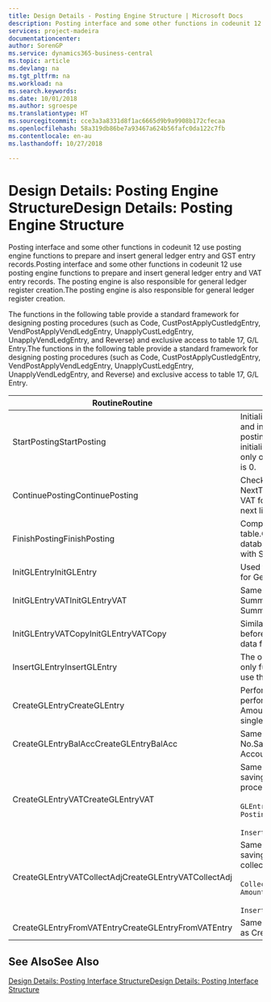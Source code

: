 ```yaml
---
title: Design Details - Posting Engine Structure | Microsoft Docs
description: Posting interface and some other functions in codeunit 12 use posting engine functions to prepare and insert general ledger entry and GST entry records. The posting engine is also responsible for general ledger register creation.
services: project-madeira
documentationcenter: 
author: SorenGP
ms.service: dynamics365-business-central
ms.topic: article
ms.devlang: na
ms.tgt_pltfrm: na
ms.workload: na
ms.search.keywords: 
ms.date: 10/01/2018
ms.author: sgroespe
ms.translationtype: HT
ms.sourcegitcommit: cce3a3a8331d8f1ac6665d9b9a9908b172cfecaa
ms.openlocfilehash: 58a319db86be7a93467a624b56fafc0da122c7fb
ms.contentlocale: en-au
ms.lasthandoff: 10/27/2018

---
```

# <a name="design-details-posting-engine-structure"></a><span data-ttu-id="f2bde-104">Design Details: Posting Engine Structure</span><span class="sxs-lookup"><span data-stu-id="f2bde-104">Design Details: Posting Engine Structure</span></span>
<span data-ttu-id="f2bde-105">Posting interface and some other functions in codeunit 12 use posting engine functions to prepare and insert general ledger entry and GST entry records.</span><span class="sxs-lookup"><span data-stu-id="f2bde-105">Posting interface and some other functions in codeunit 12 use posting engine functions to prepare and insert general ledger entry and VAT entry records.</span></span> <span data-ttu-id="f2bde-106">The posting engine is also responsible for general ledger register creation.</span><span class="sxs-lookup"><span data-stu-id="f2bde-106">The posting engine is also responsible for general ledger register creation.</span></span>  
  
 <span data-ttu-id="f2bde-107">The functions in the following table provide a standard framework for designing posting procedures (such as Code, CustPostApplyCustledgEntry, VendPostApplyVendLedgEntry, UnapplyCustLedgEntry, UnapplyVendLedgEntry, and Reverse) and exclusive access to table 17, G/L Entry.</span><span class="sxs-lookup"><span data-stu-id="f2bde-107">The functions in the following table provide a standard framework for designing posting procedures (such as Code, CustPostApplyCustledgEntry, VendPostApplyVendLedgEntry, UnapplyCustLedgEntry, UnapplyVendLedgEntry, and Reverse) and exclusive access to table 17, G/L Entry.</span></span>  
  
|<span data-ttu-id="f2bde-108">Routine</span><span class="sxs-lookup"><span data-stu-id="f2bde-108">Routine</span></span>|<span data-ttu-id="f2bde-109">Description</span><span class="sxs-lookup"><span data-stu-id="f2bde-109">Description</span></span>|  
|-------------|---------------------------------------|  
|<span data-ttu-id="f2bde-110">StartPosting</span><span class="sxs-lookup"><span data-stu-id="f2bde-110">StartPosting</span></span>|<span data-ttu-id="f2bde-111">Initialises posting buffer TempGLEntryBuf, locks G/L Entry and GST Entry tables, and initialises Accounting Period, G/L Register, and Exchange Rate.</span><span class="sxs-lookup"><span data-stu-id="f2bde-111">Initializes posting buffer TempGLEntryBuf, locks G/L Entry and VAT Entry tables, and initializes Accounting Period, G/L Register, and Exchange Rate.</span></span> <span data-ttu-id="f2bde-112">Should be called only once, then NextEntryNo is 0.</span><span class="sxs-lookup"><span data-stu-id="f2bde-112">Should be called only once, then NextEntryNo is 0.</span></span>|  
|<span data-ttu-id="f2bde-113">ContinuePosting</span><span class="sxs-lookup"><span data-stu-id="f2bde-113">ContinuePosting</span></span>|<span data-ttu-id="f2bde-114">Checks and posts unrealised GST for previous transaction increment NextTransactionNo and prepares post of next line.</span><span class="sxs-lookup"><span data-stu-id="f2bde-114">Checks and posts unrealized VAT for previous transaction increment NextTransactionNo and prepares post of next line.</span></span>|  
|<span data-ttu-id="f2bde-115">FinishPosting</span><span class="sxs-lookup"><span data-stu-id="f2bde-115">FinishPosting</span></span>|<span data-ttu-id="f2bde-116">Completes posting by inserting G/L entries from temporary buffer into database table.</span><span class="sxs-lookup"><span data-stu-id="f2bde-116">Completes posting by inserting G/L entries from temporary buffer into database table.</span></span> <span data-ttu-id="f2bde-117">Always used together with StartPosting.</span><span class="sxs-lookup"><span data-stu-id="f2bde-117">Always used together with StartPosting.</span></span> <span data-ttu-id="f2bde-118">Checks for inconsistencies.</span><span class="sxs-lookup"><span data-stu-id="f2bde-118">Checks for inconsistencies.</span></span>|  
|<span data-ttu-id="f2bde-119">InitGLEntry</span><span class="sxs-lookup"><span data-stu-id="f2bde-119">InitGLEntry</span></span>|<span data-ttu-id="f2bde-120">Used to initialise new G/L entry for Gen. Jnl Line.</span><span class="sxs-lookup"><span data-stu-id="f2bde-120">Used to initialize new G/L entry for Gen. Jnl Line.</span></span> <span data-ttu-id="f2bde-121">Returns GLEntry as parameter.</span><span class="sxs-lookup"><span data-stu-id="f2bde-121">Returns GLEntry as parameter.</span></span>|  
|<span data-ttu-id="f2bde-122">InitGLEntryVAT</span><span class="sxs-lookup"><span data-stu-id="f2bde-122">InitGLEntryVAT</span></span>|<span data-ttu-id="f2bde-123">Same as InitGLEntry, but also assigns Bal. Account No. and SummarizeVAT.</span><span class="sxs-lookup"><span data-stu-id="f2bde-123">Same as InitGLEntry, but also assigns Bal. Account No. and SummarizeVAT.</span></span>|  
|<span data-ttu-id="f2bde-124">InitGLEntryVATCopy</span><span class="sxs-lookup"><span data-stu-id="f2bde-124">InitGLEntryVATCopy</span></span>|<span data-ttu-id="f2bde-125">Similar to InitGLEntryGST, but also copies posting groups data from GST Entry before SummariseGST.</span><span class="sxs-lookup"><span data-stu-id="f2bde-125">Similar to InitGLEntryVAT, but also copies posting groups data from VAT Entry before SummarizeVAT.</span></span>|  
|<span data-ttu-id="f2bde-126">InsertGLEntry</span><span class="sxs-lookup"><span data-stu-id="f2bde-126">InsertGLEntry</span></span>|<span data-ttu-id="f2bde-127">The only function that inserts G/L entry into global TempGLEntryBuf table.</span><span class="sxs-lookup"><span data-stu-id="f2bde-127">The only function that inserts G/L entry into global TempGLEntryBuf table.</span></span> <span data-ttu-id="f2bde-128">Always use this function for insert.</span><span class="sxs-lookup"><span data-stu-id="f2bde-128">Always use this function for insert.</span></span>|  
|<span data-ttu-id="f2bde-129">CreateGLEntry</span><span class="sxs-lookup"><span data-stu-id="f2bde-129">CreateGLEntry</span></span>|<span data-ttu-id="f2bde-130">Performs an InitGLEntry, assigns Additional Currency Amount, and then performs InsertGLEntry.</span><span class="sxs-lookup"><span data-stu-id="f2bde-130">Performs an InitGLEntry, assigns Additional Currency Amount, and then performs InsertGLEntry.</span></span> <span data-ttu-id="f2bde-131">Replaces several lines of code with a single function call.</span><span class="sxs-lookup"><span data-stu-id="f2bde-131">Replaces several lines of code with a single function call.</span></span>|  
|<span data-ttu-id="f2bde-132">CreateGLEntryBalAcc</span><span class="sxs-lookup"><span data-stu-id="f2bde-132">CreateGLEntryBalAcc</span></span>|<span data-ttu-id="f2bde-133">Same as CreateGLEntry, but also assigns Bal. Account Type and Bal. Account No.</span><span class="sxs-lookup"><span data-stu-id="f2bde-133">Same as CreateGLEntry, but also assigns Bal. Account Type and Bal. Account No.</span></span>|  
|<span data-ttu-id="f2bde-134">CreateGLEntryVAT</span><span class="sxs-lookup"><span data-stu-id="f2bde-134">CreateGLEntryVAT</span></span>|<span data-ttu-id="f2bde-135">Same as CreateGLEntry, but with additional processing for posting groups and saving to temporary GST buffer:</span><span class="sxs-lookup"><span data-stu-id="f2bde-135">Same as CreateGLEntry, but with additional processing for posting groups and saving to temporary VAT buffer:</span></span><br /><br /> `GLEntry.CopyPostingGroupsFromDtldCVBuf(DtldCVLedgEntryBuf,GenJnlLine."Gen. Posting Type");`<br /><br /> `InsertVATEntriesFromTemp(DtldCVLedgEntryBuf,GLEntry);`|  
|<span data-ttu-id="f2bde-136">CreateGLEntryVATCollectAdj</span><span class="sxs-lookup"><span data-stu-id="f2bde-136">CreateGLEntryVATCollectAdj</span></span>|<span data-ttu-id="f2bde-137">Same as CreateGLEntry, but with additional collection of adjustments and saving to temporary GST buffer:</span><span class="sxs-lookup"><span data-stu-id="f2bde-137">Same as CreateGLEntry, but with additional collection of adjustments and saving to temporary VAT buffer:</span></span><br /><br /> `CollectAdjustment(AdjAmount,GLEntry.Amount,GLEntry."Additional-Currency Amount",OriginalDateSet);`<br /><br /> `InsertVATEntriesFromTemp(DtldCVLedgEntryBuf,GLEntry);`|  
|<span data-ttu-id="f2bde-138">CreateGLEntryFromVATEntry</span><span class="sxs-lookup"><span data-stu-id="f2bde-138">CreateGLEntryFromVATEntry</span></span>|<span data-ttu-id="f2bde-139">Same as CreateGLEntry, but also copies posting groups from GST entry.</span><span class="sxs-lookup"><span data-stu-id="f2bde-139">Same as CreateGLEntry, but also copies posting groups from VAT entry.</span></span>|  
  
## <a name="see-also"></a><span data-ttu-id="f2bde-140">See Also</span><span class="sxs-lookup"><span data-stu-id="f2bde-140">See Also</span></span>  
 [<span data-ttu-id="f2bde-141">Design Details: Posting Interface Structure</span><span class="sxs-lookup"><span data-stu-id="f2bde-141">Design Details: Posting Interface Structure</span></span>](design-details-posting-interface-structure.md)
